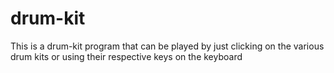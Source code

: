 # drum-kit
This is a drum-kit  program that can be played by just clicking on the various drum kits or using their respective keys on the keyboard
